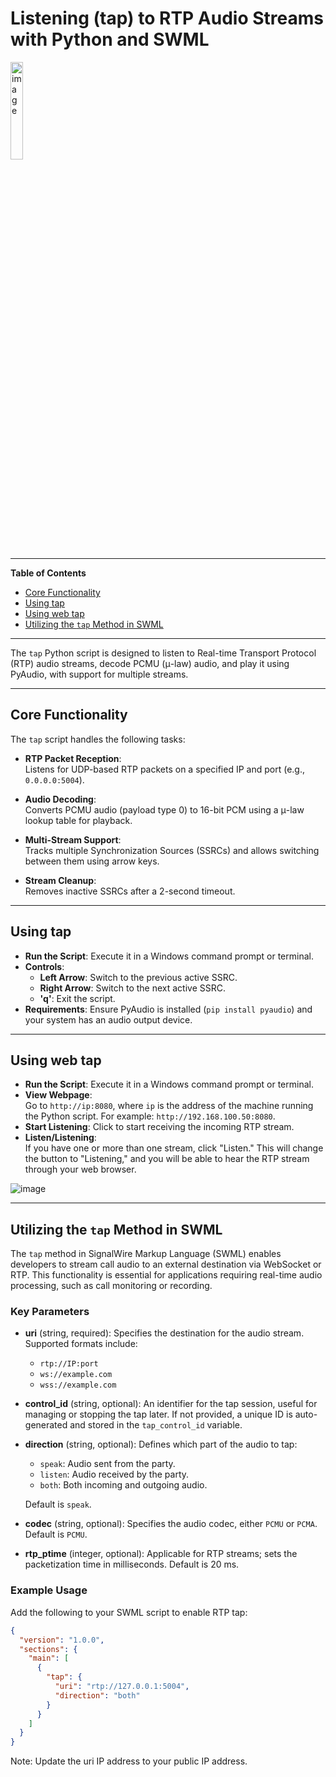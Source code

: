 # Listening (tap) to RTP Audio Streams with Python and SWML

<img src="https://github.com/user-attachments/assets/11558fc8-9fc5-449d-9a9a-4f495f9d140b" alt="image" style="width:20%;">

---

**Table of Contents**

- [Core Functionality](#core-functionality)
- [Using tap](#using-tap)
- [Using web tap](#using-web-tap)
- [Utilizing the `tap` Method in SWML](#utilizing-the-tap-method-in-swml)

---

The `tap` Python script is designed to listen to Real-time Transport Protocol (RTP) audio streams, decode PCMU (μ-law) audio, and play it using PyAudio, with support for multiple streams.

---

## Core Functionality

The `tap` script handles the following tasks:

- **RTP Packet Reception**:  
  Listens for UDP-based RTP packets on a specified IP and port (e.g., `0.0.0.0:5004`).

- **Audio Decoding**:  
  Converts PCMU audio (payload type 0) to 16-bit PCM using a μ-law lookup table for playback.

- **Multi-Stream Support**:  
  Tracks multiple Synchronization Sources (SSRCs) and allows switching between them using arrow keys.

- **Stream Cleanup**:  
  Removes inactive SSRCs after a 2-second timeout.

---

## Using tap

- **Run the Script**: Execute it in a Windows command prompt or terminal.
- **Controls**:
  - **Left Arrow**: Switch to the previous active SSRC.
  - **Right Arrow**: Switch to the next active SSRC.
  - **'q'**: Exit the script.
- **Requirements**: Ensure PyAudio is installed (`pip install pyaudio`) and your system has an audio output device.

---

## Using web tap

- **Run the Script**: Execute it in a Windows command prompt or terminal.
- **View Webpage**:  
  Go to `http://ip:8080`, where `ip` is the address of the machine running the Python script. For example: `http://192.168.100.50:8080`.
- **Start Listening**: Click to start receiving the incoming RTP stream.
- **Listen/Listening**:  
  If you have one or more than one stream, click "Listen." This will change the button to "Listening," and you will be able to hear the RTP stream through your web browser.

![image](https://github.com/user-attachments/assets/e964f1bf-21a3-4b6f-9561-a4a562aa5204)

---

## Utilizing the `tap` Method in SWML

The `tap` method in SignalWire Markup Language (SWML) enables developers to stream call audio to an external destination via WebSocket or RTP. This functionality is essential for applications requiring real-time audio processing, such as call monitoring or recording.

### Key Parameters

- **uri** (string, required): Specifies the destination for the audio stream. Supported formats include:
  - `rtp://IP:port`
  - `ws://example.com`
  - `wss://example.com`

- **control_id** (string, optional): An identifier for the tap session, useful for managing or stopping the tap later. If not provided, a unique ID is auto-generated and stored in the `tap_control_id` variable.

- **direction** (string, optional): Defines which part of the audio to tap:
  - `speak`: Audio sent from the party.
  - `listen`: Audio received by the party.
  - `both`: Both incoming and outgoing audio.

  Default is `speak`.

- **codec** (string, optional): Specifies the audio codec, either `PCMU` or `PCMA`. Default is `PCMU`.

- **rtp_ptime** (integer, optional): Applicable for RTP streams; sets the packetization time in milliseconds. Default is 20 ms.

### Example Usage

Add the following to your SWML script to enable RTP tap:

```json
{
  "version": "1.0.0",
  "sections": {
    "main": [
      {
        "tap": {
          "uri": "rtp://127.0.0.1:5004",
          "direction": "both"
        }
      }
    ]
  }
}
```

Note: Update the uri IP address to your public IP address.
